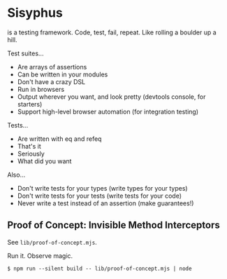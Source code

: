 # Sisyphus
is a testing framework. Code, test, fail, repeat. Like rolling a boulder up a hill.

Test suites...
- Are arrays of assertions
- Can be written in your modules
- Don't have a crazy DSL
- Run in browsers
- Output wherever you want, and look pretty (devtools console, for starters)
- Support high-level browser automation (for integration testing)

Tests...
- Are written with eq and refeq
- That's it
- Seriously
- What did you want

Also...
- Don't write tests for your types (write types for your types)
- Don't write tests for your tests (write tests for your code)
- Never write a test instead of an assertion (make guarantees!)

## Proof of Concept: Invisible Method Interceptors

See `lib/proof-of-concept.mjs`.

Run it. Observe magic.

```
$ npm run --silent build -- lib/proof-of-concept.mjs | node
```
